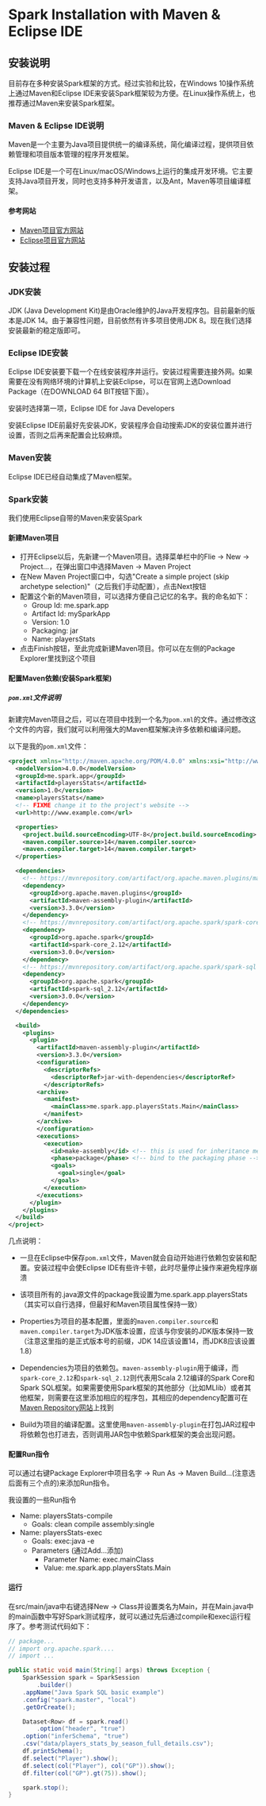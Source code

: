 # Spark Installation with Maven & Eclipse IDE



## 安装说明

目前存在多种安装Spark框架的方式。经过实验和比较，在Windows 10操作系统上通过Maven和Eclipse IDE来安装Spark框架较为方便。在Linux操作系统上，也推荐通过Maven来安装Spark框架。

### Maven & Eclipse IDE说明

Maven是一个主要为Java项目提供统一的编译系统，简化编译过程，提供项目依赖管理和项目版本管理的程序开发框架。

Eclipse IDE是一个可在Linux/macOS/Windows上运行的集成开发环境。它主要支持Java项目开发，同时也支持多种开发语言，以及Ant，Maven等项目编译框架。

#### 参考网站

- [Maven项目官方网站](https://maven.apache.org/index.html)
- [Eclipse项目官方网站](https://www.eclipse.org/)

## 安装过程

### JDK安装

JDK (Java Development Kit)是由Oracle维护的Java开发程序包。目前最新的版本是JDK 14。由于兼容性问题，目前依然有许多项目使用JDK 8。现在我们选择安装最新的稳定版即可。

### Eclipse IDE安装

Eclipse IDE安装要下载一个在线安装程序并运行。安装过程需要连接外网。如果需要在没有网络环境的计算机上安装Eclipse，可以在官网上选Download Package（在DOWNLOAD 64 BIT按钮下面）。

安装时选择第一项，Eclipse IDE for Java Developers

安装Eclipse IDE前最好先安装JDK，安装程序会自动搜索JDK的安装位置并进行设置，否则之后再来配置会比较麻烦。

### Maven安装

Eclipse IDE已经自动集成了Maven框架。

### Spark安装

我们使用Eclipse自带的Maven来安装Spark

#### 新建Maven项目

- 打开Eclipse以后，先新建一个Maven项目。选择菜单栏中的Flie -> New -> Project...，在弹出窗口中选择Maven -> Maven Project
- 在New Maven Project窗口中，勾选"Create a simple project (skip archetype selection)"（之后我们手动配置），点击Next按钮
- 配置这个新的Maven项目，可以选择方便自己记忆的名字。我的命名如下：
    - Group Id: me.spark.app
    - Artifact Id: mySparkApp
    - Version: 1.0
    - Packaging: jar
    - Name: playersStats
- 点击Finish按钮，至此完成新建Maven项目。你可以在左侧的Package Explorer里找到这个项目

#### 配置Maven依赖(安装Spark框架)

##### `pom.xml`文件说明
新建完Maven项目之后，可以在项目中找到一个名为`pom.xml`的文件。通过修改这个文件的内容，我们就可以利用强大的Maven框架解决许多依赖和编译问题。

以下是我的`pom.xml`文件：

```xml
<project xmlns="http://maven.apache.org/POM/4.0.0" xmlns:xsi="http://www.w3.org/2001/XMLSchema-instance" xsi:schemaLocation="http://maven.apache.org/POM/4.0.0 https://maven.apache.org/xsd/maven-4.0.0.xsd">
  <modelVersion>4.0.0</modelVersion>
  <groupId>me.spark.app</groupId>
  <artifactId>playersStats</artifactId>
  <version>1.0</version>
  <name>playersStats</name>
  <!-- FIXME change it to the project's website -->
  <url>http://www.example.com</url>

  <properties>
    <project.build.sourceEncoding>UTF-8</project.build.sourceEncoding>
    <maven.compiler.source>14</maven.compiler.source>
    <maven.compiler.target>14</maven.compiler.target>
  </properties>

  <dependencies>
    <!-- https://mvnrepository.com/artifact/org.apache.maven.plugins/maven-assembly-plugin -->
	<dependency>
      <groupId>org.apache.maven.plugins</groupId>
      <artifactId>maven-assembly-plugin</artifactId>
      <version>3.3.0</version>
    </dependency>
  	<!-- https://mvnrepository.com/artifact/org.apache.spark/spark-core -->
  	<dependency>
      <groupId>org.apache.spark</groupId>
      <artifactId>spark-core_2.12</artifactId>
      <version>3.0.0</version>
    </dependency>
    <!-- https://mvnrepository.com/artifact/org.apache.spark/spark-sql -->
	<dependency>
      <groupId>org.apache.spark</groupId>
      <artifactId>spark-sql_2.12</artifactId>
      <version>3.0.0</version>
    </dependency>
  </dependencies>

  <build>
	<plugins>
  	  <plugin>
    	<artifactId>maven-assembly-plugin</artifactId>
    	<version>3.3.0</version>
    	<configuration>
          <descriptorRefs>
            <descriptorRef>jar-with-dependencies</descriptorRef>
          </descriptorRefs>
        <archive>
          <manifest>
            <mainClass>me.spark.app.playersStats.Main</mainClass>
          </manifest>
        </archive>
        </configuration>
        <executions>
      	  <execution>
        	<id>make-assembly</id> <!-- this is used for inheritance merges -->
        	<phase>package</phase> <!-- bind to the packaging phase -->
        	<goals>
          	  <goal>single</goal>
        	</goals>
      	  </execution>
        </executions>
      </plugin>
    </plugins>
  </build>
</project>
```

几点说明：

- 一旦在Eclipse中保存`pom.xml`文件，Maven就会自动开始进行依赖包安装和配置。安装过程中会使Eclipse IDE有些许卡顿，此时尽量停止操作来避免程序崩溃

- 该项目所有的.java源文件的package我设置为me.spark.app.playersStats（其实可以自行选择，但最好和Maven项目属性保持一致）

- Properties为项目的基本配置，里面的`maven.compiler.source`和`maven.compiler.target`为JDK版本设置，应该与你安装的JDK版本保持一致（注意这里指的是正式版本号的前缀，JDK 14应该设置14，而JDK8应该设置1.8）
- Dependencies为项目的依赖包。`maven-assembly-plugin`用于编译，而`spark-core_2.12`和`spark-sql_2.12`则代表用Scala 2.12编译的Spark Core和Spark SQL框架。如果需要使用Spark框架的其他部分（比如MLlib）或者其他框架，则需要在这里添加相应的程序包，其相应的dependency配置可在[Maven Repository网站](https://mvnrepository.com/)上找到
- Build为项目的编译配置。这里使用`maven-assembly-plugin`在打包JAR过程中将依赖包也打进去，否则调用JAR包中依赖Spark框架的类会出现问题。

#### 配置Run指令

可以通过右键Package Explorer中项目名字 -> Run As -> Maven Build...(注意选后面有三个点的)来添加Run指令。

我设置的一些Run指令

- Name: playersStats-compile
    - Goals: clean compile assembly:single
- Name: playersStats-exec
    - Goals: exec:java -e
    - Parameters (通过Add...添加)
        - Parameter Name: exec.mainClass
        - Value: me.spark.app.playersStats.Main

#### 运行

在src/main/java中右键选择New -> Class并设置类名为Main，并在Main.java中的main函数中写好Spark测试程序，就可以通过先后通过compile和exec运行程序了。参考测试代码如下：

```java
// package...
// import org.apache.spark....
// import ...

public static void main(String[] args) throws Exception {
    SparkSession spark = SparkSession
        .builder()
	.appName("Java Spark SQL basic example")
	.config("spark.master", "local")
	.getOrCreate();

    Dataset<Row> df = spark.read()
        .option("header", "true")
	.option("inferSchema", "true")
	.csv("data/players_stats_by_season_full_details.csv");
    df.printSchema();
    df.select("Player").show();
    df.select(col("Player"), col("GP")).show();
    df.filter(col("GP").gt(75)).show();

    spark.stop();
}
```
